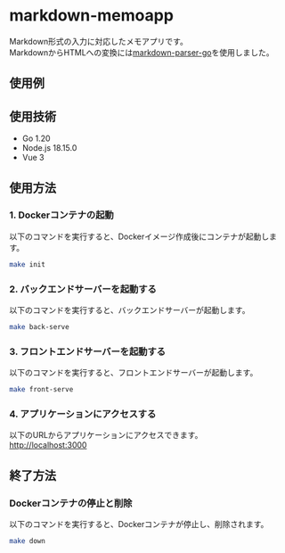 # markdown-memoapp
Markdown形式の入力に対応したメモアプリです。  
MarkdownからHTMLへの変換には[markdown-parser-go](https://github.com/Rei-Miura/markdown-parser-go/tree/main)を使用しました。

## 使用例

## 使用技術
- Go 1.20
- Node.js 18.15.0
- Vue 3

## 使用方法
### 1. Dockerコンテナの起動  
以下のコマンドを実行すると、Dockerイメージ作成後にコンテナが起動します。  
```bash
make init
```

### 2. バックエンドサーバーを起動する  
以下のコマンドを実行すると、バックエンドサーバーが起動します。  
```bash
make back-serve
```

### 3. フロントエンドサーバーを起動する  
以下のコマンドを実行すると、フロントエンドサーバーが起動します。  
```bash
make front-serve
```

### 4. アプリケーションにアクセスする  
以下のURLからアプリケーションにアクセスできます。  
[http://localhost:3000](http://localhost:3000)  

## 終了方法  
### Dockerコンテナの停止と削除    
以下のコマンドを実行すると、Dockerコンテナが停止し、削除されます。  
```bash
make down
```
